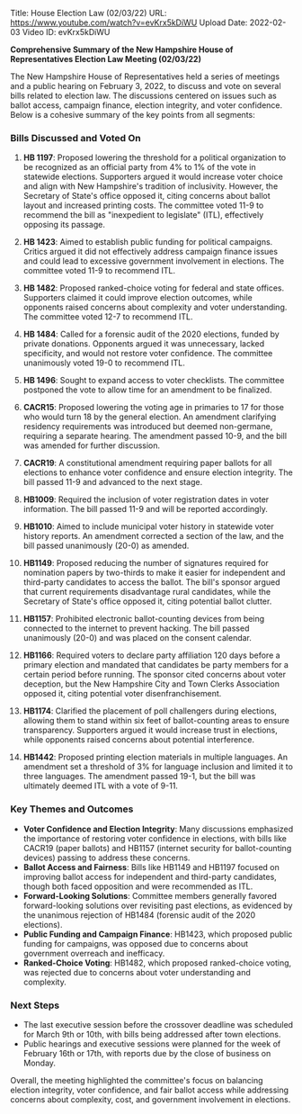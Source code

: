 Title: House Election Law (02/03/22)
URL: https://www.youtube.com/watch?v=evKrx5kDiWU
Upload Date: 2022-02-03
Video ID: evKrx5kDiWU

**Comprehensive Summary of the New Hampshire House of Representatives Election Law Meeting (02/03/22)**

The New Hampshire House of Representatives held a series of meetings and a public hearing on February 3, 2022, to discuss and vote on several bills related to election law. The discussions centered on issues such as ballot access, campaign finance, election integrity, and voter confidence. Below is a cohesive summary of the key points from all segments:

### **Bills Discussed and Voted On**

1. **HB 1197**: Proposed lowering the threshold for a political organization to be recognized as an official party from 4% to 1% of the vote in statewide elections. Supporters argued it would increase voter choice and align with New Hampshire's tradition of inclusivity. However, the Secretary of State's office opposed it, citing concerns about ballot layout and increased printing costs. The committee voted 11-9 to recommend the bill as "inexpedient to legislate" (ITL), effectively opposing its passage.

2. **HB 1423**: Aimed to establish public funding for political campaigns. Critics argued it did not effectively address campaign finance issues and could lead to excessive government involvement in elections. The committee voted 11-9 to recommend ITL.

3. **HB 1482**: Proposed ranked-choice voting for federal and state offices. Supporters claimed it could improve election outcomes, while opponents raised concerns about complexity and voter understanding. The committee voted 12-7 to recommend ITL.

4. **HB 1484**: Called for a forensic audit of the 2020 elections, funded by private donations. Opponents argued it was unnecessary, lacked specificity, and would not restore voter confidence. The committee unanimously voted 19-0 to recommend ITL.

5. **HB 1496**: Sought to expand access to voter checklists. The committee postponed the vote to allow time for an amendment to be finalized.

6. **CACR15**: Proposed lowering the voting age in primaries to 17 for those who would turn 18 by the general election. An amendment clarifying residency requirements was introduced but deemed non-germane, requiring a separate hearing. The amendment passed 10-9, and the bill was amended for further discussion.

7. **CACR19**: A constitutional amendment requiring paper ballots for all elections to enhance voter confidence and ensure election integrity. The bill passed 11-9 and advanced to the next stage.

8. **HB1009**: Required the inclusion of voter registration dates in voter information. The bill passed 11-9 and will be reported accordingly.

9. **HB1010**: Aimed to include municipal voter history in statewide voter history reports. An amendment corrected a section of the law, and the bill passed unanimously (20-0) as amended.

10. **HB1149**: Proposed reducing the number of signatures required for nomination papers by two-thirds to make it easier for independent and third-party candidates to access the ballot. The bill's sponsor argued that current requirements disadvantage rural candidates, while the Secretary of State's office opposed it, citing potential ballot clutter.

11. **HB1157**: Prohibited electronic ballot-counting devices from being connected to the internet to prevent hacking. The bill passed unanimously (20-0) and was placed on the consent calendar.

12. **HB1166**: Required voters to declare party affiliation 120 days before a primary election and mandated that candidates be party members for a certain period before running. The sponsor cited concerns about voter deception, but the New Hampshire City and Town Clerks Association opposed it, citing potential voter disenfranchisement.

13. **HB1174**: Clarified the placement of poll challengers during elections, allowing them to stand within six feet of ballot-counting areas to ensure transparency. Supporters argued it would increase trust in elections, while opponents raised concerns about potential interference.

14. **HB1442**: Proposed printing election materials in multiple languages. An amendment set a threshold of 3% for language inclusion and limited it to three languages. The amendment passed 19-1, but the bill was ultimately deemed ITL with a vote of 9-11.

### **Key Themes and Outcomes**
- **Voter Confidence and Election Integrity**: Many discussions emphasized the importance of restoring voter confidence in elections, with bills like CACR19 (paper ballots) and HB1157 (internet security for ballot-counting devices) passing to address these concerns.
- **Ballot Access and Fairness**: Bills like HB1149 and HB1197 focused on improving ballot access for independent and third-party candidates, though both faced opposition and were recommended as ITL.
- **Forward-Looking Solutions**: Committee members generally favored forward-looking solutions over revisiting past elections, as evidenced by the unanimous rejection of HB1484 (forensic audit of the 2020 elections).
- **Public Funding and Campaign Finance**: HB1423, which proposed public funding for campaigns, was opposed due to concerns about government overreach and inefficacy.
- **Ranked-Choice Voting**: HB1482, which proposed ranked-choice voting, was rejected due to concerns about voter understanding and complexity.

### **Next Steps**
- The last executive session before the crossover deadline was scheduled for March 9th or 10th, with bills being addressed after town elections.
- Public hearings and executive sessions were planned for the week of February 16th or 17th, with reports due by the close of business on Monday.

Overall, the meeting highlighted the committee's focus on balancing election integrity, voter confidence, and fair ballot access while addressing concerns about complexity, cost, and government involvement in elections.